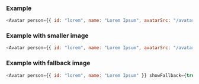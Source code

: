 ### Example

```js
<Avatar person={{ id: "lorem", name: "Lorem Ipsum", avatarSrc: "/avatar.jpg" }} />
```

### Example with smaller image

```js
<Avatar person={{ id: "lorem", name: "Lorem Ipsum", avatarSrc: "/avatar.jpg" }} width={80} />
```

### Example with fallback image

```js
<Avatar person={{ id: "lorem", name: "Lorem Ipsum" }} showFallback={true} />
```
